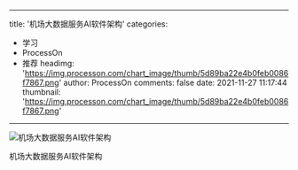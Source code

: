 
---
title: '机场大数据服务AI软件架构'
categories: 
 - 学习
 - ProcessOn
 - 推荐
headimg: 'https://img.processon.com/chart_image/thumb/5d89ba22e4b0feb0086f7867.png'
author: ProcessOn
comments: false
date: 2021-11-27 11:17:44
thumbnail: 'https://img.processon.com/chart_image/thumb/5d89ba22e4b0feb0086f7867.png'
---

<div>   
<img class="thumb" alt="机场大数据服务AI软件架构" src="https://img.processon.com/chart_image/thumb/5d89ba22e4b0feb0086f7867.png" referrerpolicy="no-referrer">
<p>机场大数据服务AI软件架构</p>  
</div>
            